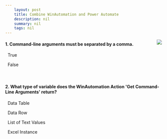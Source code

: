 ```yaml
---
    layout: post
    title: Combine WinAutomation and Power Automate  
    description: nil
    summary: nil
    tags: nil
---
```



 <a target="_blank" href="https://docs.microsoft.com/en-us/learn/modules/winautomation-power-automate/4-check-your-knowledge/"><i class="fas fa-external-link-alt"></i> </a>
 <img align="right" src="https://docs.microsoft.com/en-us/learn/achievements/winautomation-power-automate.svg">
####  1. Command-line arguments must be separated by a comma.


<i class='far fa-square'></i> &nbsp;&nbsp;True

<i class='fas fa-check-square' style='color: Dodgerblue;'></i> &nbsp;&nbsp;False
<br />
<br />
<br />

####  2. What type of variable does the WinAutomation Action 'Get Command-Line Arguments' return?


<i class='far fa-square'></i> &nbsp;&nbsp;Data Table

<i class='far fa-square'></i> &nbsp;&nbsp;Data Row

<i class='fas fa-check-square' style='color: Dodgerblue;'></i> &nbsp;&nbsp;List of Text Values

<i class='far fa-square'></i> &nbsp;&nbsp;Excel Instance
<br />
<br />
<br />

